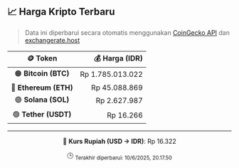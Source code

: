 

<!-- HARGA_KRIPTO -->
## 📈 Harga Kripto Terbaru

> Data ini diperbarui secara otomatis menggunakan [CoinGecko API](https://www.coingecko.com/) dan [exchangerate.host](https://exchangerate.host/)

<div align="center">

| 🪙 Token | 💰 Harga (IDR) |
|:------:|---------------:|
| 🟠 **Bitcoin (BTC)**   | Rp 1.785.013.022 |
| 🔵 **Ethereum (ETH)**  | Rp 45.088.869 |
| 🟣 **Solana (SOL)**    | Rp 2.627.987 |
| 🟢 **Tether (USDT)**   | Rp 16.266 |

---

💱 **Kurs Rupiah (USD → IDR)**: Rp 16.322

🕒 <sub>Terakhir diperbarui: 10/6/2025, 20.17.50</sub>

</div>
<!-- /HARGA_KRIPTO -->